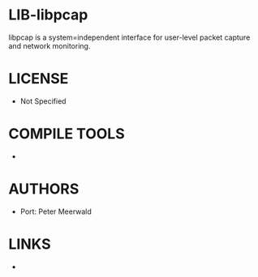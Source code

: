 LIB-libpcap
===========

libpcap is a system=independent interface for user-level packet capture and network monitoring.

LICENSE
===============
* Not Specified

COMPILE TOOLS
===============
* 
 
AUTHORS
===============
* Port: Peter Meerwald

LINKS
===============
* 
